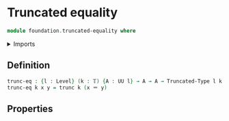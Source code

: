 # Truncated equality

```agda
module foundation.truncated-equality where
```

<details><summary>Imports</summary>

```agda
open import foundation.identity-types
open import foundation.truncated-types
open import foundation.truncation-levels
open import foundation.truncations
open import foundation.universe-levels
```

</details>

## Definition

```agda
trunc-eq : {l : Level} (k : 𝕋) {A : UU l} → A → A → Truncated-Type l k
trunc-eq k x y = trunc k (x ＝ y)
```

## Properties
